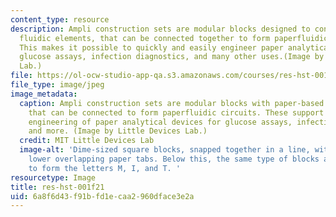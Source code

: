 ```yaml
---
content_type: resource
description: Ampli construction sets are modular blocks designed to contain paper-based
  fluidic elements, that can be connected together to form paperfluidic circuits.
  This makes it possible to quickly and easily engineer paper analytical devices for
  glucose assays, infection diagnostics, and many other uses.(Image by Little Devices
  Lab.)
file: https://ol-ocw-studio-app-qa.s3.amazonaws.com/courses/res-hst-001-mit-little-devices-lab-fall-2021/6a8f6d43f91bfd1ecaa2960dface3e2a_res-hst-001f21.jpg
file_type: image/jpeg
image_metadata:
  caption: Ampli construction sets are modular blocks with paper-based fluidic elements,
    that can be connected to form paperfluidic circuits. These support quick and easy
    engineering of paper analytical devices for glucose assays, infection diagnostics,
    and more. (Image by Little Devices Lab.)
  credit: MIT Little Devices Lab
  image-alt: 'Dime-sized square blocks, snapped together in a line, with upper and
    lower overlapping paper tabs. Below this, the same type of blocks are arranged
    to form the letters M, I, and T. '
resourcetype: Image
title: res-hst-001f21
uid: 6a8f6d43-f91b-fd1e-caa2-960dface3e2a
---
```

